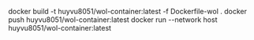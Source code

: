 docker build -t huyvu8051/wol-container:latest -f Dockerfile-wol . 
docker push huyvu8051/wol-container:latest 
docker run --network host huyvu8051/wol-container:latest
